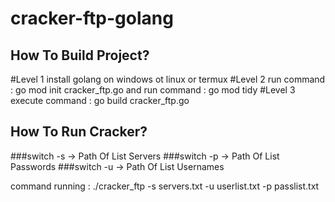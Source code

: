 # cracker-ftp-golang

##

## How To Build Project?
  #Level 1
  install golang on windows ot linux or termux
  #Level 2
  run command : go mod init cracker_ftp.go
  and run command : go mod tidy
  #Level 3
  execute command : go build cracker_ftp.go
##
## How To Run Cracker?
  ###switch -s -> Path Of List Servers
  ###switch -p -> Path Of List Passwords
  ###switch -u -> Path Of List Usernames
  
  command running : ./cracker_ftp -s servers.txt -u userlist.txt -p passlist.txt
  
